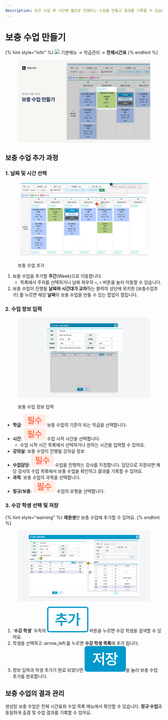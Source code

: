 ```yaml
---
description: 정규 수업 외 시간에 별도로 진행되는 수업을 만들고 결과를 기록할 수 있습니다.
---
```


# 보충 수업 만들기

{% hint style="info" %}
![](../../.gitbook/assets/chip\_menuonly.svg) 기본메뉴 → 학급관리 → **전체시간표**
{% endhint %}

<figure><img src="../../.gitbook/assets/image (114).png" alt=""><figcaption></figcaption></figure>

## 보충 수업 추가 과정

### 1. 날짜 및 시간 선택

<figure><img src="../../.gitbook/assets/image (10).png" alt=""><figcaption><p>보충 수업 추가</p></figcaption></figure>

1. 보충 수업을 추가할 **주간**(Week)으로 이동합니다.
   * 목록에서 주차를 선택하거니 날짜 좌우의 `<`, `>` 버튼을 눌러 이동할 수 있습니다.
2. 보충 수업이 진행될 **날짜와 시간대가 교차**하는 블럭의 상단에 위치한 \[보충수업추가] 를 누르면 해당 **날짜**의 보충 수업을 만들 수 있는 팝업이 열립니다.

### 2. 수업 정보 입력

<figure><img src="../../.gitbook/assets/image (115).png" alt=""><figcaption><p>보충 수업 정보 입력</p></figcaption></figure>

* **학급**: ![](../../.gitbook/assets/required.svg) 보충 수업의 기준이 되는 학급을 선택합니다.&#x20;
* **시간**: ![](../../.gitbook/assets/required.svg) 수업 시작 시간을 선택합니다.&#x20;
  * 수업 시작 시간 목록에서 선택하거나 원하는 시간을 입력할 수 있어요.&#x20;
* **강의실**: 보충 수업이 진행될 강의실 정보
* **수업담당**: ![](../../.gitbook/assets/required.svg) 수업을 진행하는 강사를 지정합니다. 담당으로 지정되면 해당 강사의 수업 목록에서 보충 수업을 확인하고 결과를 기록할 수 있어요.&#x20;
* **과목**: 보충 수업의 과목을 선택합니다.
* **정규/보충**: ![](../../.gitbook/assets/required.svg) 수업의 유형을 선택합니다.

### 3. 수강 학생 선택 및 저장

{% hint style="warning" %}
**재원생**만 보충 수업에 추가할 수 있어요.
{% endhint %}

<figure><img src="../../.gitbook/assets/image (108).png" alt=""><figcaption></figcaption></figure>

1. '**수강 학생**' 우측의 <img src="../../.gitbook/assets/btn_add.svg" alt="" data-size="line"> 버튼을 누르면 수강 학생을 검색할 수 있어요.
2. 학생을 선택하고 :arrow\_left:를 누르면 **수강 학생 목록**에 추가 됩니다.
3. 정보 입력과 학생 추가가 완료 되었다면 <img src="../../.gitbook/assets/btn_save.svg" alt="" data-size="line">을 눌러 보충 수업 추가를 완료합니다.

## 보충 수업의 결과 관리

생성된 보충 수업은 전체 시간표와 수업 목록 메뉴에서 확인할 수 있습니다. **정규 수업**과 동일하게 출결 및 수업 결과를 기록할 수 있어요.

